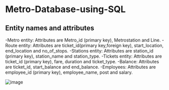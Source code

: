 # Metro-Database-using-SQL

## Entity names and attributes
-Metro entity: Attributes are Metro_id (primary key), Metrostation and Line.
-Route entity: Attributes are ticket_id(primary key,foreign key), start_location, end_location and no_of_stops.
-Stations entity: Attributes are station_id (primary key), station_name and station_type.
-Tickets entity: Attributes are ticket_id (primary key), fare, duration and ticket_type.
-Balance: Attributes are ticket_id, start_balance and end_balance.
-Employees: Attributes are employee_id (primary key), employee_name, post and salary.

![image](https://github.com/user-attachments/assets/b970b746-38cc-44f9-9181-298ac3ec1075)




